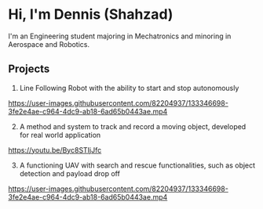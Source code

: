 # Hi, I'm Dennis (Shahzad)

I'm an Engineering student majoring in Mechatronics and minoring in Aerospace and Robotics.

## Projects

1. Line Following Robot with the ability to start and stop autonomously

https://user-images.githubusercontent.com/82204937/133346698-3fe2e4ae-c964-4dc9-ab18-6ad65b0443ae.mp4

2. A method and system to track and record a moving object, developed for real world application

https://youtu.be/Byc8STIjJfc

3. A functioning UAV with search and rescue functionalities, such as object detection and payload drop off

https://user-images.githubusercontent.com/82204937/133346698-3fe2e4ae-c964-4dc9-ab18-6ad65b0443ae.mp4